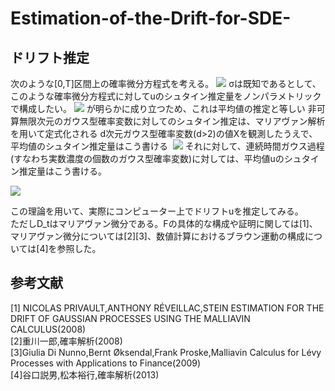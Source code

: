 # Estimation-of-the-Drift-for-SDE-
## ドリフト推定
次のような[0,T]区間上の確率微分方程式を考える。
<img src="https://latex.codecogs.com/gif.latex?dX_t=\dot{u}_tdt+\sigma&space;dW_t" />
σは既知であるとして、このような確率微分方程式に対してuのシュタイン推定量をノンパラメトリックで構成したい。
<img src="https://latex.codecogs.com/gif.latex?E[X_t]=u_t" />
が明らかに成り立つため、これは平均値の推定と等しい
非可算無限次元のガウス型確率変数に対してのシュタイン推定は、マリアヴァン解析を用いて定式化される
d次元ガウス型確率変数(d>2)の値Xを観測したうえで、平均値のシュタイン推定量はこう書ける 
<img src="https://latex.codecogs.com/gif.latex?\hat{\mu}=X+\frac{2-d}{||X||}X" />
それに対して、連続時間ガウス過程(すなわち実数濃度の個数のガウス型確率変数)に対しては、平均値uのシュタイン推定量はこう書ける。

<img src="https://latex.codecogs.com/gif.latex?\hat{u}=X_t+D_tlogF" />

この理論を用いて、実際にコンピューター上でドリフトuを推定してみる。  
ただしD_tはマリアヴァン微分である。Fの具体的な構成や証明に関しては[1]、マリアヴァン微分については[2][3]、数値計算におけるブラウン運動の構成については[4]を参照した。

## 参考文献
[1] NICOLAS PRIVAULT,ANTHONY RÉVEILLAC,STEIN ESTIMATION FOR THE DRIFT OF GAUSSIAN PROCESSES USING THE MALLIAVIN CALCULUS(2008)  
[2]重川一郎,確率解析(2008)  
[3]Giulia Di Nunno,Bernt Øksendal,Frank Proske,Malliavin Calculus for Lévy Processes with Applications to Finance(2009)  
[4]谷口説男,松本裕行,確率解析(2013)  
